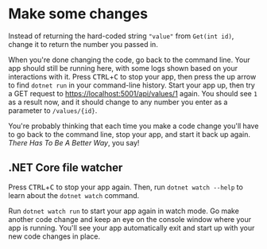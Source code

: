 # Make some changes

Instead of returning the hard-coded string `"value"` from `Get(int id)`, change it to return the number you passed in.

When you're done changing the code, go back to the command line. Your app should still be running here, with some logs shown based on your interactions with it. Press <kbd>CTRL</kbd>+<kbd>C</kbd> to stop your app, then press the up arrow to find `dotnet run` in your command-line history. Start your app up, then try a GET request to <https://localhost:5001/api/values/1> again. You should see `1` as a result now, and it should change to any number you enter as a parameter to `/values/{id}`.

You're probably thinking that each time you make a code change you'll have to go back to the command line, stop your app, and start it back up again. *There Has To Be A Better Way*, you say!

## .NET Core file watcher

Press <kbd>CTRL</kbd>+<kbd>C</kbd> to stop your app again. Then, run `dotnet watch --help` to learn about the `dotnet watch` command.

Run `dotnet watch run` to start your app again in watch mode. Go make another code change and keep an eye on the console window where your app is running. You'll see your app automatically exit and start up with your new code changes in place.